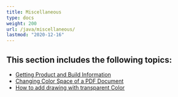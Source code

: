 ```yaml
---
title: Miscellaneous
type: docs
weight: 200
url: /java/miscellaneous/
lastmod: "2020-12-16"
---
```


## **This section includes the following topics**: 

- [Getting Product and Build Information](/pdf/java/getting-product-and-build-information/)
- [Changing Color Space of a PDF Document](/pdf/java/changing-color-space-of-a-pdf-document/)
- [How to add drawing with transparent Color](/pdf/java/how-to-add-drawing-with-transparent-color/)
